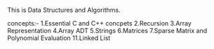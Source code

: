 This is Data Structures and Algorithms.

concepts:-
1.Essential C and C++ concpets
2.Recursion
3.Array Representation
4.Array ADT
5.Strings
6.Matrices
7.Sparse Matrix and Polynomial Evaluation
11.Linked List